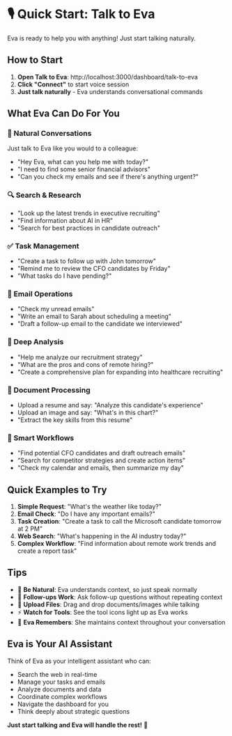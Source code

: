 # 🎙️ Quick Start: Talk to Eva

Eva is ready to help you with anything! Just start talking naturally.

## How to Start

1. **Open Talk to Eva**: http://localhost:3000/dashboard/talk-to-eva
2. **Click "Connect"** to start voice session
3. **Just talk naturally** - Eva understands conversational commands

## What Eva Can Do For You

### 💬 Natural Conversations
Just talk to Eva like you would to a colleague:
- "Hey Eva, what can you help me with today?"
- "I need to find some senior financial advisors"
- "Can you check my emails and see if there's anything urgent?"

### 🔍 Search & Research
- "Look up the latest trends in executive recruiting"
- "Find information about AI in HR"
- "Search for best practices in candidate outreach"

### ✅ Task Management
- "Create a task to follow up with John tomorrow"
- "Remind me to review the CFO candidates by Friday"
- "What tasks do I have pending?"

### 📧 Email Operations
- "Check my unread emails"
- "Write an email to Sarah about scheduling a meeting"
- "Draft a follow-up email to the candidate we interviewed"

### 🧠 Deep Analysis
- "Help me analyze our recruitment strategy"
- "What are the pros and cons of remote hiring?"
- "Create a comprehensive plan for expanding into healthcare recruiting"

### 📄 Document Processing
- Upload a resume and say: "Analyze this candidate's experience"
- Upload an image and say: "What's in this chart?"
- "Extract the key skills from this resume"

### 🤖 Smart Workflows
- "Find potential CFO candidates and draft outreach emails"
- "Search for competitor strategies and create action items"
- "Check my calendar and emails, then summarize my day"

## Quick Examples to Try

1. **Simple Request**: "What's the weather like today?"
2. **Email Check**: "Do I have any important emails?"
3. **Task Creation**: "Create a task to call the Microsoft candidate tomorrow at 2 PM"
4. **Web Search**: "What's happening in the AI industry today?"
5. **Complex Workflow**: "Find information about remote work trends and create a report task"

## Tips

- 🎯 **Be Natural**: Eva understands context, so just speak normally
- 🔄 **Follow-ups Work**: Ask follow-up questions without repeating context
- 📎 **Upload Files**: Drag and drop documents/images while talking
- ⚡ **Watch for Tools**: See the tool icons light up as Eva works
- 🧠 **Eva Remembers**: She maintains context throughout your conversation

## Eva is Your AI Assistant

Think of Eva as your intelligent assistant who can:
- Search the web in real-time
- Manage your tasks and emails
- Analyze documents and data
- Coordinate complex workflows
- Navigate the dashboard for you
- Think deeply about strategic questions

**Just start talking and Eva will handle the rest!** 🚀
